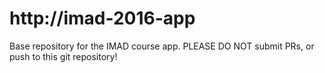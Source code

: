 # http://imad-2016-app
Base repository for the IMAD course app. PLEASE DO NOT submit PRs, or push to this git repository!
